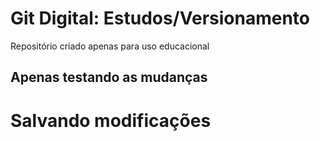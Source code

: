 # Git Digital: Estudos/Versionamento
Repositório criado apenas para uso educacional

## Apenas testando as mudanças 

# Salvando modificações
